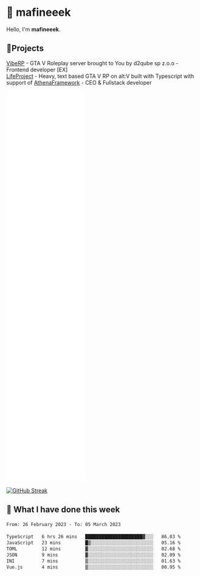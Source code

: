 # 👋 mafineeek
Hello, I'm **mafineeek**.

## 📝Projects

[VibeRP](https://v-rp.pl) - GTA V Roleplay server brought to You by d2qube sp z.o.o - Frontend developer [EX]
<br>
[LifeProject](https://github.com/LifeProject-Roleplay/) - Heavy, text based GTA V RP on alt:V built with Typescript with support of [AthenaFramework](https://github.com/Athena-Roleplay-Framework/) - CEO & Fullstack developer

![](./github-metrics.svg)

[![GitHub Streak](https://streak-stats.demolab.com/?user=mafineeek)](https://git.io/streak-stats)

## 📰 What I have done this week
<!--START_SECTION:waka-->

```text
From: 26 February 2023 - To: 05 March 2023

TypeScript   6 hrs 26 mins   █████████████████████▓░░░   86.03 %
JavaScript   23 mins         █▒░░░░░░░░░░░░░░░░░░░░░░░   05.16 %
TOML         12 mins         ▓░░░░░░░░░░░░░░░░░░░░░░░░   02.68 %
JSON         9 mins          ▓░░░░░░░░░░░░░░░░░░░░░░░░   02.09 %
INI          7 mins          ▒░░░░░░░░░░░░░░░░░░░░░░░░   01.63 %
Vue.js       4 mins          ▒░░░░░░░░░░░░░░░░░░░░░░░░   00.95 %
```

<!--END_SECTION:waka-->
